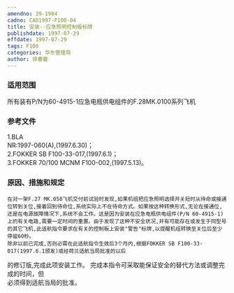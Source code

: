 ```yaml
---
amendno: 39-1984  
cadno: CAD1997-F100-04  
title: 安装--应急照明控制板标牌  
publishdate: 1997-07-29  
effdate: 1997-07-29  
tags: F100  
categories: 华东管理局  
author: 徐春雷  
---
```

  
### 适用范围  
所有装有P/N为60-4915-1应急电瓶供电组件的F.28MK.0100系列飞机  
  
<!--more-->  
### 参考文件  
1.BLA  
NR:1997-060(A),(1997.6.30)；  
    2.FOKKER SB F100-33-017,(1997.6.1)；  
    3.FOKKER 70/100 MCNM F100-002,(1997.5.13)。  
  
### 原因、措施和规定  
    在对一架F.27 MK.050飞机交付前试验时发现,如果机组把应急照明选择开关短时从待命或接通位转到关位,接着回到待命位,系统实际上不在待命方式。如果按这种转换形式,无论在接通位,还是在电源故障情况下,系统不会工作。这是因为安装在应急电瓶供电组件(P/N 60-4915-1)上的有关电路,需要一定时间的重置。由于发现了这种不安全状况,并有可能存在或发生于同型号的其它飞机,此适航指令要求在有关的控制板上安装"警告"标牌,以提醒机组转换至关位后至少停留60秒。  
    除非以前已完成,否则必需在此适航指令生效后3个月内,根据FOKKER SB F100-33-017(1997.6.1颁发)或经荷兰适航当局批准的以后  
  
的修订版,完成此项安装工作。     完成本指令可采取能保证安全的替代方法或调整完成的时间，但  
必须得到适航当局的批准。  
